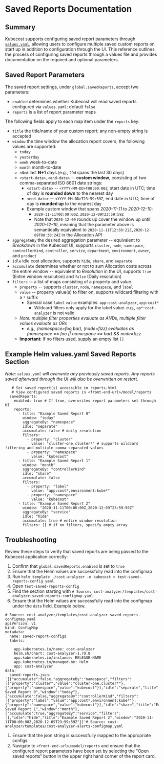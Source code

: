 # Saved Reports Documentation

## Summary

Kubecost supports configuring saved report parameters through [`values.yaml`](https://github.com/kubecost/cost-analyzer-helm-chart/blob/master/cost-analyzer/values.yaml), allowing users to configure multiple saved custom reports on start up in addition to configuration through the UI. This reference outlines the process of configuring saved reports through a values file and provides documentation on the required and optional parameters.

## Saved Report Parameters

The saved report settings, under `global.savedReports`, accept two parameters:

* `enabled` determines whether Kubecost will read saved reports configured via `values.yaml`; default `false`   
* `reports` is a list of report parameter maps

The following fields apply to each map item under the `reports` key:

* `title` the title/name of your custom report; any non-empty string is accepted
* `window` the time window the allocation report covers, the following values are supported:
  * `today`
  * `yesterday`
  * `week` week-to-date
  * `month` month-to-date
  * `<N>d` last **N+1** days \(e.g., `29d` spans the last 30 days\)
  * `<start-date>,<end-date>` -- **custom window**, consisting of  two comma-separated ISO 8601 date strings:
    * `<start-date>` -- `<YYYY-MM-DD>T00:00:00Z`, start date in UTC; time of day is **rounded down** to the nearest day
    * `<end-date>` -- `<YYYY-MM-DD>T23:59:59Z`, end date in UTC; time of day is **rounded up** to the nearest day
    * Example custom window that spans _2020-11-11_ to _2020-12-10_:
      * `2020-11-11T00:00:00Z,2020-12-09T23:59:59Z`
      * Note that `2020-12-09` rounds up cover the window up until _2020-12-10_, meaning that the parameter above is semantically equivalent to `2020-11-11T12:58:21Z,2020-12-09T00:30:24Z` in the Allocation API
* `aggregateBy` the desired aggregation parameter -- equivalent to _Breakdown_ in the Kubecost UI, supports `cluster`, `node`, `namespace`, `controllerKind`, `controller`, `service`, `department`, `environment`, `owner`, and `product`
* `idle` idle cost allocation, supports `hide`, `share`, and `separate`
* `accumulate` determines whether or not to sum Allocation costs across the entire window -- equivalent to _Resolution_ in the UI, supports `true` \(Entire window resolution\) and `false` \(Daily resolution\)
* `filters` -- a list of maps consisting of a property and value
  * `property` -- supports `cluster`, `node`, `namespace`, and `label`
  * `value` -- property value\(s\) to filter on, supports wildcard filtering with a `*` suffix
    * Special case `label` `value` examples: `app:cost-analyzer`, `app:cost*`
      * Wildcard filters only apply for the label value. e.g., `ap*:cost-analyzer` is not valid
  * _Note: multiple filter properties evaluate as ANDs, multiple filter values evaluate as ORs_
    * _e.g., \(namespace=foo,bar\), \(node=fizz\) evaluates as \(namespace == foo \|\| namespace == bar\) && node=fizz_
  * **Important:** If no filters used, supply an empty list `[]`

## Example Helm values.yaml Saved Reports Section

_Note: `values.yaml` will overwrite any previously saved reports. Any reports saved afterward through the UI will also be overwritten on restart._

```text
   # Set saved report(s) accessible in reports.html
   # View configured saved reports in <front-end-url>/model/reports
  savedReports:
    enabled: true # If true, overwrites report parameters set through UI
    reports:
      - title: "Example Saved Report 0"
        window: "today"
        aggregateBy: "namespace"
        idle: "separate"
        accumulate: false # daily resolution
        filters:
          - property: "cluster"
            value: "cluster-one,cluster*" # supports wildcard filtering and multiple comma separated values
          - property: "namespace"
            value: "kubecost"
      - title: "Example Saved Report 1"
        window: "month"
        aggregateBy: "controllerKind"
        idle: "share"
        accumulate: false
        filters:
          - property: "label"
            value: "app:cost*,environment:kube*"
          - property: "namespace"
            value: "kubecost"
      - title: "Example Saved Report 2"
        window: "2020-11-11T00:00:00Z,2020-12-09T23:59:59Z"
        aggregateBy: "service"
        idle: "hide"
        accumulate: true # entire window resolution
        filters: [] # if no filters, specify empty array
```

## Troubleshooting

Review these steps to verify that saved reports are being passed to the Kubecost application correctly:

1. Confirm that `global.savedReports.enabled` is set to `true`
2. Ensure that the Helm values are successfully read into the configmap
3. Run `helm template ./cost-analyzer -n kubecost > test-saved-reports-config.yaml`
4. Open `test-saved-reports-config`
5. Find the section starting with `# Source: cost-analyzer/templates/cost-analyzer-saved-reports-configmap.yaml`
6. Ensure that the Helm values are successfully read into the configmap under the `data` field. Example below.

```text
# Source: cost-analyzer/templates/cost-analyzer-saved-reports-configmap.yaml
apiVersion: v1
kind: ConfigMap
metadata:
  name: saved-report-configs
  labels:

    app.kubernetes.io/name: cost-analyzer
    helm.sh/chart: cost-analyzer-1.70.0
    app.kubernetes.io/instance: RELEASE-NAME
    app.kubernetes.io/managed-by: Helm
    app: cost-analyzer
data:
  saved-reports.json: '[{"accumulate":false,"aggregateBy":"namespace","filters":[{"property":"cluster","value":"cluster-one,cluster*"},{"property":"namespace","value":"kubecost"}],"idle":"separate","title":"Example Saved Report 0","window":"today"},{"accumulate":false,"aggregateBy":"controllerKind","filters":[{"property":"label","value":"app:cost*,environment:kube*"},{"property":"namespace","value":"kubecost"}],"idle":"share","title":"Example Saved Report 1","window":"month"},{"accumulate":true,"aggregateBy":"service","filters":[],"idle":"hide","title":"Example Saved Report 2","window":"2020-11-11T00:00:00Z,2020-12-09T23:59:59Z"}]'# Source: cost-analyzer/templates/cost-analyzer-alerts-configmap.yaml
```

1. Ensure that the json string is successfully mapped to the appropriate configs
2. Navigate to `<front-end-url>/model/reports` and ensure that the configured report parameters have been set by selecting the "Open saved reports" button in the upper right hand corner of the report card.

